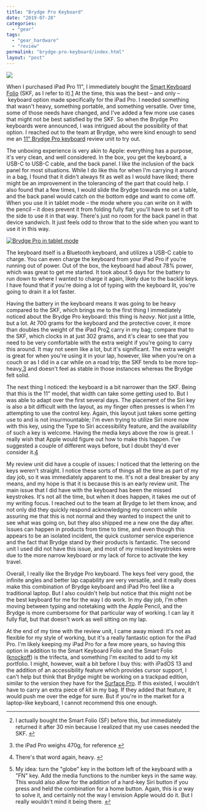 ```yaml
---
title: "Brydge Pro Keyboard"
date: "2019-07-28"
categories: 
  - "gear"
tags: 
  - "gear_hardware"
  - "review"
permalink: "brydge-pro-keyboard/index.html"
layout: "post"
---
```


[![](/images/2C28A251-CED0-4CAD-98F9-D079C61D49F3-1024x576.jpeg)](https://www.nahumck.me/wp-content/uploads/2019/07/2C28A251-CED0-4CAD-98F9-D079C61D49F3.jpeg)

When I purchased iPad Pro 11", I immediately bought the [Smart Keyboard Folio](http://www.amazon.com/dp/B07JZYSTNR/?tag=nahumck-20) (SKF, as I refer to it).[1](#fn-1622-first) At the time, this was the best – and only – keyboard option made specifically for the iPad Pro. I needed something that wasn't heavy, something portable, and something versatile. Over time, some of those needs have changed, and I've added a few more use cases that might not be best satisfied by the SKF. So when the Brydge Pro keyboards were announced, I was intrigued about the possibility of that option. I reached out to the team at Brydge, who were kind enough to send me an [11" Brydge Pro keyboard](http://www.amazon.com/dp/B07MTSF94C/?tag=nahumck-20) review unit to try out.

The unboxing experience is very akin to Apple: everything has a purpose, it's very clean, and well considered. In the box, you get the keyboard, a USB-C to USB-C cable, and the back panel. I like the inclusion of the back panel for most situations. While I do like this for when I'm carrying it around in a bag, I found that it didn't always fit as well as I would have liked; there might be an improvement in the tolerancing of the part that could help. I also found that a few times, I would slide the Brydge towards me on a table, and the back panel would catch on the bottom edge and want to come off. When you use it in tablet mode – the mode where you can write on it with the pencil – it does prevent it from folding fully flat; you'll have to set it off to the side to use it in that way. There's just no room for the back panel in that device sandwich. It just feels odd to throw that to the side when you want to use it in this way.

[![](/images/47D65602-BE6B-4DC9-9234-460E096678E8-450x253.jpeg "Brydge Pro in tablet mode")](https://www.nahumck.me/wp-content/uploads/2019/07/47D65602-BE6B-4DC9-9234-460E096678E8.jpeg) 

The keyboard itself is a Bluetooth keyboard, and utilizes a USB-C cable to charge. You can even charge the keyboard from your iPad Pro if you're running out of power. Out of the box, the keyboard had about 78% power, which was great to get me started. It took about 5 days for the battery to run down to where I wanted to charge it again, likely due to the backlit keys. I have found that if you're doing a lot of typing with the keyboard lit, you're going to drain it a lot faster.

Having the battery in the keyboard means it was going to be heavy compared to the SKF, which brings me to the first thing I immediately noticed about the Brydge Pro keyboard: this thing is _heavy_. Not just a little, but a lot. At 700 grams for the keyboard and the protective cover, it more than doubles the weight of the iPad Pro[2](#fn-1622-weight) carry in my bag; compare that to the SKF, which clocks in at just 302 grams, and it's clear to see that you need to be very comfortable with the extra weight if you're going to carry this around. It may not seem like a lot, but it's significant. The extra weight is great for when you're using it in your lap, however, like when you're on a couch or as I did in a car while on a road trip; the SKF tends to be more top-heavy,[3](#fn-1622-heavy) and doesn't feel as stable in those instances whereas the Brydge felt solid.

The next thing I noticed: the keyboard is a bit narrower than the SKF. Being that this is the 11" model, that width can take some getting used to. But I was able to adapt over the first several days. The placement of the Siri key is also a bit difficult with the layout, as my finger often presses is when I'm attempting to use the control key. Again, this layout just takes some getting use to and is not insurmountable; I'm even trying to utilize Siri more now with this key, using the Type to Siri accessibility feature, and the availability of such a key is welcome. Having the media keys above the row is great. I really wish that Apple would figure out how to make this happen. I've suggested a couple of different ways before, but I doubt they'd ever consider it.[4](#fn-1622-idea)

My review unit did have a couple of issues: I noticed that the lettering on the keys weren't straight. I notice these sorts of things all the time as part of my day job, so it was immediately apparent to me. It's not a deal breaker by any means, and my hope is that it is because this is an early review unit. The main issue that I did have with the keyboard has been the missed keystrokes. It's not all the time, but when it does happen, it takes me out of my writing focus. I reached out to the team at Brydge to let them know, and not only did they quickly respond acknowledging my concern while assuring me that this is not normal and they wanted to inspect the unit to see what was going on, but they also shipped me a new one the day after. Issues can happen in products from time to time, and even though this appears to be an isolated incident, the quick customer service experience and the fact that Brydge stand by their products is fantastic. The second unit I used did not have this issue, and most of my missed keystrokes were due to the more narrow keyboard or my lack of force to activate the key travel.

Overall, I really like the Brydge Pro keyboard. The keys feel very good, the infinite angles and better lap capability are very versatile, and it really does make this combination of Brydge keyboard and iPad Pro feel like a traditional laptop. But I also couldn't help but notice that this might not be the best keyboard for me for the way I do work. In my day job, I'm often moving between typing and notetaking with the Apple Pencil, and the Brydge is more cumbersome for that particular way of working. I can lay it fully flat, but that doesn't work as well sitting on my lap.

At the end of my time with the review unit, I came away mixed: it's not as flexible for my style of working, but it's a really fantastic option for the iPad Pro. I'm likely keeping my iPad Pro for a few more years, so having this option in addition to the Smart Keyboard Folio and the Smart Folio ([knockoff](http://www.amazon.com/dp/B07H88J5GS/?tag=nahumck-20)) is the trifecta, and something I'm excited to add to my kit portfolio. I might, however, wait a bit before I buy this: with iPadOS 13 and the addition of an accessibility feature which provides cursor support, I can't help but think that Brydge might be working on a trackpad edition, similar to the version they have for the [Surface Pro](http://www.amazon.com/dp/B077GJ92LX/?tag=nahumck-20). If this existed, I wouldn't have to carry an extra piece of kit in my bag. If they added that feature, it would push me over the edge for sure. But if you're in the market for a laptop-like keyboard, I cannot recommend this one enough.

* * *

2. I actually bought the Smart Folio (SF) before this, but immediately returned it after 30 min because I realized that my use cases needed the SKF. [↩](#fnref-1622-first)

4. the iPad Pro weighs 470g, for reference [↩](#fnref-1622-weight)

6. There's that word again, heavy. [↩](#fnref-1622-heavy)

8. My idea: turn the "globe" key in the bottom left of the keyboard with a "FN" key. Add the media functions to the number keys in the same way. This would also allow for the addition of a hard-key Siri button if you press and held the combination for a home button. Again, this is _a_ way to solve it, and certainly not the way I envision Apple would do it. But I really wouldn't mind it being there. [↩](#fnref-1622-idea)

